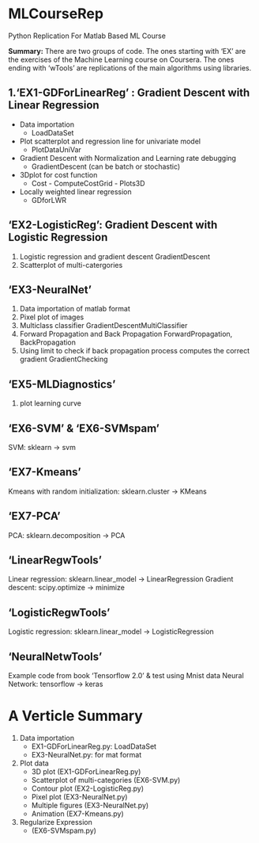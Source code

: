 # MLCourseRep
Python Replication For Matlab Based ML Course

**Summary:**
	There are two groups of code. The ones starting with ‘EX’ are the exercises of the Machine Learning course on Coursera. The ones ending with ‘wTools’ are replications of the main algorithms using libraries.

## **1.‘EX1-GDForLinearReg’ : Gradient Descent with Linear Regression**
*  Data importation
	* LoadDataSet
*  Plot scatterplot and regression line for univariate model
	* PlotDataUniVar
*  Gradient Descent with Normalization and Learning rate debugging
	* GradientDescent (can be batch or stochastic)
*  3Dplot for cost function
	* Cost - ComputeCostGrid - Plots3D
*  Locally weighted linear regression
	* GDforLWR

## **‘EX2-LogisticReg’: Gradient Descent with Logistic Regression**
1. Logistic regression and gradient descent
	GradientDescent
2. Scatterplot of multi-catergories

## **‘EX3-NeuralNet’**
1. Data importation of matlab format
2. Pixel plot of images
3. Multiclass classifier
	GradientDescentMultiClassifier
4. Forward Propagation and Back Propagation
	ForwardPropagation, BackPropagation
5. Using limit to check if back propagation process computes the correct gradient
	GradientChecking

## **‘EX5-MLDiagnostics’**
1. plot learning curve

## **‘EX6-SVM’ & ‘EX6-SVMspam’**
SVM: sklearn -> svm

## **‘EX7-Kmeans’**
Kmeans with random initialization: sklearn.cluster -> KMeans

## **‘EX7-PCA’**
PCA: sklearn.decomposition -> PCA

## **‘LinearRegwTools’**
Linear regression: sklearn.linear_model -> LinearRegression
Gradient descent: scipy.optimize -> minimize 

## **‘LogisticRegwTools’**
Logistic regression: sklearn.linear_model -> LogisticRegression

## **‘NeuralNetwTools’**
Example code from book ‘Tensorflow 2.0’ & test using Mnist data
Neural Network: tensorflow -> keras


# A Verticle Summary 
1. Data importation
	* EX1-GDForLinearReg.py: LoadDataSet
	* EX3-NeuralNet.py: for mat format
2. Plot data
	* 3D plot (EX1-GDForLinearReg.py)
	* Scatterplot of multi-categories (EX6-SVM.py)
	* Contour plot (EX2-LogisticReg.py)
	* Pixel plot (EX3-NeuralNet.py)
	* Multiple figures (EX3-NeuralNet.py)
	* Animation (EX7-Kmeans.py)
3. Regularize Expression
	* (EX6-SVMspam.py)
